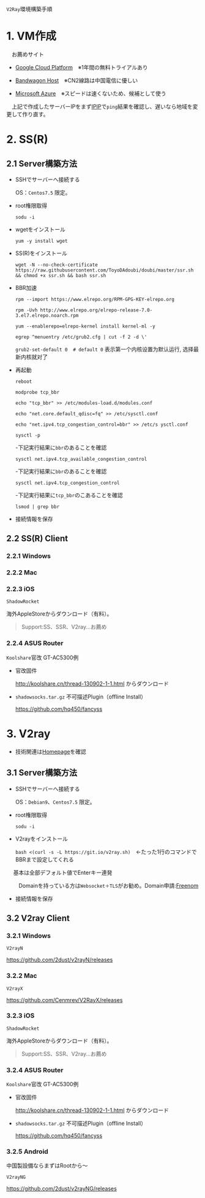 `V2Ray`環境構築手順

# 1. VM作成
　お薦めサイト
- [Google Cloud Platform](https://cloud.google.com/free/?hl=ja)　※1年間の無料トライアルあり

- [Bandwagon Host](https://bwh88.net/clientarea.php)　※CN2線路は中国電信に優しい

- [Microsoft Azure](https://azure.microsoft.com)　※スピードは速くないため、候補として使う

　上記で作成したサーバーIPをまず[IPIP](https://tools.ipip.net/ping.php)で`ping`結果を確認し、遅いなら地域を変更して作り直す。

# 2. SS(R) #

## 2.1 Server構築方法
- SSHでサーバーへ接続する

  OS：`Centos7.5` 限定。

- root権限取得

  `sodu -i`
  
- wgetをインストール

  `yum -y install wget`
 
- SS(R)をインストール

  `wget -N --no-check-certificate https://raw.githubusercontent.com/ToyoDAdoubi/doubi/master/ssr.sh && chmod +x ssr.sh && bash ssr.sh`
 
- BBR加速
  
    `rpm --import https://www.elrepo.org/RPM-GPG-KEY-elrepo.org`
  
    `rpm -Uvh http://www.elrepo.org/elrepo-release-7.0-3.el7.elrepo.noarch.rpm`
  
    `yum --enablerepo=elrepo-kernel install kernel-ml -y`
  
    `egrep ^menuentry /etc/grub2.cfg | cut -f 2 -d \'`
  
    `grub2-set-default 0  # default 0` 表示第一个内核设置为默认运行, 选择最新内核就对了
  
 - 再起動
 
    `reboot`

    `modprobe tcp_bbr`
  
    `echo "tcp_bbr" >> /etc/modules-load.d/modules.conf`
  
    `echo "net.core.default_qdisc=fq" >> /etc/sysctl.conf`
  
    `echo "net.ipv4.tcp_congestion_control=bbr" >> /etc/s ysctl.conf`
  
    `sysctl -p`
  
    -下記実行結果に`bbr`のあることを確認
 
    `sysctl net.ipv4.tcp_available_congestion_control`
  
    -下記実行結果に`bbr`のあることを確認
  
    `sysctl net.ipv4.tcp_congestion_control`
  
    -下記実行結果に`tcp_bbr`のこあることを確認
  
    `lsmod | grep bbr`
  
  
- 接続情報を保存

## 2.2 SS(R) Client ##
### 2.2.1 Windows ###

### 2.2.2 Mac ###

### 2.2.3 iOS ###
`ShadowRocket`

海外AppleStoreからダウンロード（有料）。
>Support:SS、SSR、V2ray...お薦め

### 2.2.4 ASUS Router ###
`Koolshare`官改 GT-AC5300例

- 官改固件

  http://koolshare.cn/thread-130902-1-1.html
 からダウンロード

- `shadowsocks.tar.gz` 不可描述Plugin（offline Install）

  https://github.com/hq450/fancyss


# 3. V2ray
- 技術関連は[Homepage](https://www.v2ray.com/)を確認

## 3.1 Server構築方法
- SSHでサーバーへ接続する

  OS：`Debian9`、`Centos7.5` 限定。

- root権限取得

  `sodu -i`

- V2rayをインストール

  `bash <(curl -s -L https://git.io/v2ray.sh)`　←たった1行のコマンドでBBRまで設定してくれる

　 基本は全部デフォルト値でEnterキー連発

　   　Domainを持っている方は`Websocket＋TLS`がお勧め。Domain申請:[Freenom](https://www.freenom.com)


- 接続情報を保存


## 3.2 V2ray Client ##
### 3.2.1 Windows ###
`V2rayN`

https://github.com/2dust/v2rayN/releases

### 3.2.2 Mac ###
`V2rayX`

https://github.com/Cenmrev/V2RayX/releases

### 3.2.3 iOS ###
`ShadowRocket`

海外AppleStoreからダウンロード（有料）。
>Support:SS、SSR、V2ray...お薦め

### 3.2.4 ASUS Router ###
`Koolshare`官改 GT-AC5300例

- 官改固件

  http://koolshare.cn/thread-130902-1-1.html
 からダウンロード

- `shadowsocks.tar.gz` 不可描述Plugin（offline Install）

  https://github.com/hq450/fancyss


### 3.2.5 Android ###
中国製設備ならまずはRootから～

`V2rayNG`

https://github.com/2dust/v2rayNG/releases



